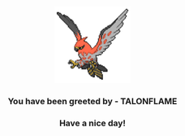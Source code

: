 <p align="center">
            <img src="https://raw.githubusercontent.com/PokeAPI/sprites/master/sprites/pokemon/663.png" width="150" height="150">
          </p>
          <h3 align="center">You have been greeted by - <b>TALONFLAME</b></h3>
          <h3 align="center">Have a nice day!</h3>

